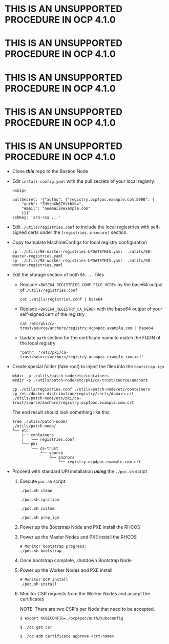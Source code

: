 # THIS IS AN UNSUPPORTED PROCEDURE IN OCP 4.1.0

# THIS IS AN UNSUPPORTED PROCEDURE IN OCP 4.1.0

# THIS IS AN UNSUPPORTED PROCEDURE IN OCP 4.1.0

# THIS IS AN UNSUPPORTED PROCEDURE IN OCP 4.1.0

# THIS IS AN UNSUPPORTED PROCEDURE IN OCP 4.1.0

- Clone ***this*** repo to the Bastion Node


- Edit `install-config.yaml` with the pull secrets of your local registry:

    ```
    <snip>

    pullSecret: '{"auths": {"registry.ocp4poc.example.com:5000": {
        "auth": "ZHVtbXk6ZHVtbXk=",
        "email": "noemail@example.com"
        }}}' 
    sshKey: 'ssh-rsa ...'
    ```
- Edit `./utils/registries.conf` to include the local regiestries with self-signed certs under the `[registries.insecure]` section.


- Copy teamplate MachineConfigs for local registry configuration
    ```
    cp  ./utils/98-master-registries-UPDATETHIS.yaml  ./utils/98-master-registries.yaml
    cp  ./utils/98-worker-registries-UPDATETHIS.yaml  ./utils/98-worker-registries.yaml
    ```
- Edit the storage section of both `98-...` files

  - Replace `<BASE64_REGISTRIES_CONF_FILE_HERE>` by the base64 output of .`/utils/registries.conf`
    ```
    cat ./utils/registries.conf | base64
    ```

  - Replace `<BASE64_REGISTRY_CA_HERE>` with the base64 output of your self-signed cert of the registry
    ```
    cat /etc/pki/ca-trust/source/anchors/registry.ocp4poc.example.com | base64
    ```
  - Update `path` section for the certificate name to match the FQDN of the local registry
    ```
    "path": "/etc/pki/ca-trust/source/anchors/registry.ocp4poc.example.com.crt"
    ```
- Create special folder (fake root) to inject the files into the `bootstrap.ign`

    ```
    mkdir -p ./utils/patch-node/etc/containers
    mkdir -p ./utils/patch-node/etc/pki/ca-trust/source/anchors

    cp ./utils/registries.conf ./utils/patch-node/etc/containers
    cp /etc/docker-distribution/registry/certs/domain.crt ./utils/patch-node/etc/pki/ca-trust/source/anchors/registry.ocp4poc.example.com.crt
    ```

    The end result should look something like this:

    ```
    tree ./utils/patch-node/
    ./utils/patch-node/
    └── etc
        ├── containers
        │   └── registries.conf
        └── pki
            └── ca-trust
                └── source
                    └── anchors
                        └── registry.ocp4poc.example.com.crt
    ```

- Proceed with standard UPI installation ***using*** the `./poc.sh` script

  1. Execute `poc.sh` script:
      ```
      ./poc.sh clean

      ./poc.sh ignition

      ./poc.sh custom

      ./poc.sh prep_ign
      ```
  2. Power up the Bootstrap Node and PXE install the RHCOS
  3. Power up the Master Nodes and PXE install the RHCOS
      ```
      # Monitor bootstrap progress:
      ./poc.sh bootstrap
      ```
  4. Once bootstrap complete, shutdown Bootstrap Node
  5. Power up the Worker Nodes and PXE install 
      ```
      # Monitor OCP install
      ./poc.sh install
      ```
  6. Monitor CSR requests from the Worker Nodes and accept the certificates

      NOTE: There are two CSR's per Node that need to be accepted.
      ```
      $ export KUBECONFIG=./ocp4poc/auth/kubeconfig

      $ ./oc get csr

      $ ./oc adm certificate approve <crt-name>
      ```